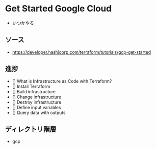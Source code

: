 # Get Started Google Cloud
- いつかやる
## ソース
- https://developer.hashicorp.com/terraform/tutorials/gcp-get-started
## 進捗
- [] What is Infrastructure as Code with Terraform?
- [] Install Terraform
- [] Build infrastructure
- [] Change infrastructure
- [] Destroy infrastructure
- [] Define input variables
- [] Query data with outputs
## ディレクトリ階層
- gcp